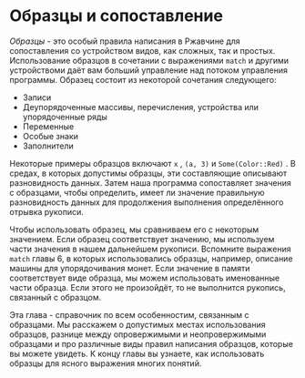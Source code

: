 # Образцы и сопоставление

*Образцы* - это особый правила написания в Ржавчине для сопоставления со устройством видов, как сложных, так и простых. Использование образцов в сочетании с выражениями `match` и другими устройствоми даёт вам больший управление над потоком управления программы. Образец состоит из некоторой сочетания следующего:

- Записи
- Деупорядоченные массивы, перечисления, устройства или упорядоченные ряды
- Переменные
- Особые знаки
- Заполнители

Некоторые примеры образцов включают `x` , `(a, 3)` и `Some(Color::Red)` . В средах, в которых допустимы образцы, эти составляющие описывают разновидность данных. Затем наша программа сопоставляет значения с образцами, чтобы определить, имеет ли значение правильную разновидность данных для продолжения выполнения определённого отрывка рукописи.

Чтобы использовать образец, мы сравниваем его с некоторым значением. Если образец соответствует значению, мы используем части значения в нашем дальнейшем рукописи. Вспомните выражения `match` главы 6, в которых использовались образцы, например, описание машины для упорядочивания монет. Если значение в памяти соответствует виде образца, мы можем использовать именованные части образца. Если этого не произойдёт, то не выполнится рукопись, связанный с образцом.

Эта глава - справочник по всем особенностим, связанным с образцами. Мы расскажем о допустимых местах использования образцов, разнице между опровержимыми и неопровержимыми образцами и про различные виды правил написания образцов, которые вы можете увидеть. К концу главы вы узнаете, как использовать образцы для ясного выражения многих понятий.
